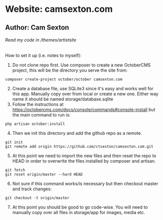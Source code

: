 # Website: camsexton.com
## Author: Cam Sexton
###### Read my code in /themes/artistsite

How to set it up (i.e. notes to myself):

1. Do not clone repo first. Use composer to create a new OctoberCMS project, this will be the directory you serve the site from:
```
composer create-project october/october camsexton.com
```
2. Create a database file, use SQLite3 since it's easy and works well for this app. Manually copy over from local or create a new one. Either way name it should be named storage/database.sqlite
3. Follow the instructions at https://octobercms.com/docs/console/commands#console-install but the main command to run is:
```
php artisan october:install
```
4. Then we init this directory and add the github repo as a remote.
```
git init
git remote add origin https://github.com/ctsexton/camsexton.com.git
```
5. At this point we need to import the new files and then reset the repo to HEAD in order to overwrite the files installed by composer and artisan.
```
git fetch
git reset origin/master --hard HEAD
```
6. Not sure if this command works/is necessary but then checkout master and track changes:
```
git checkout -t origin/master
```
7. At this point you should be good to go code-wise. You will need to manually copy over all files in storage/app for images, media etc.

